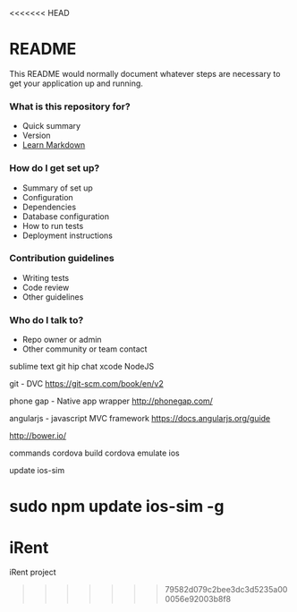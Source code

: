 <<<<<<< HEAD
# README #

This README would normally document whatever steps are necessary to get your application up and running.

### What is this repository for? ###

* Quick summary
* Version
* [Learn Markdown](https://bitbucket.org/tutorials/markdowndemo)

### How do I get set up? ###

* Summary of set up
* Configuration
* Dependencies
* Database configuration
* How to run tests
* Deployment instructions

### Contribution guidelines ###

* Writing tests
* Code review
* Other guidelines

### Who do I talk to? ###

* Repo owner or admin
* Other community or team contact



sublime text
git
hip chat
xcode
NodeJS


git - DVC
https://git-scm.com/book/en/v2


phone gap - Native app wrapper
http://phonegap.com/

angularjs - javascript MVC framework
https://docs.angularjs.org/guide

http://bower.io/


commands
cordova build
cordova emulate ios

update ios-sim

sudo npm update ios-sim -g
=======
# iRent
iRent project
>>>>>>> 79582d079c2bee3dc3d5235a000056e92003b8f8
